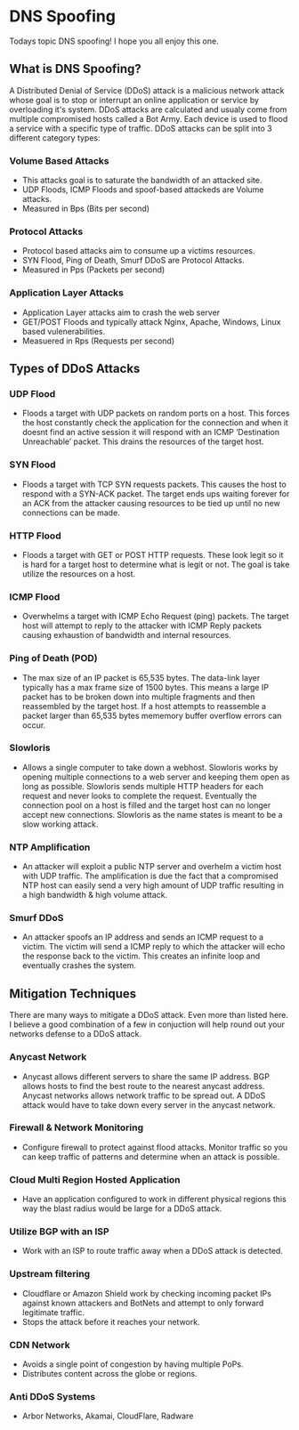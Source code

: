 # **DNS Spoofing**

Todays topic DNS spoofing! I hope you all enjoy this one.

## What is DNS Spoofing?

A Distributed Denial of Service (DDoS) attack is a malicious network attack whose goal is to stop or interrupt an online application or service by overloading it's system. DDoS attacks are calculated and usualy come from multiple compromised hosts called a Bot Army. Each device is used to flood a service with a specific type of traffic. DDoS attacks can be split into 3 different category types:

### Volume Based Attacks
- This attacks goal is to saturate the bandwidth of an attacked site.
- UDP Floods, ICMP Floods and spoof-based attackeds are Volume attacks.
- Measured in Bps (Bits per second)

###  Protocol Attacks
 - Protocol based attacks aim to consume up a victims resources.
 - SYN Flood, Ping of Death, Smurf DDoS are Protocol Attacks.
 - Measured in Pps (Packets per second)

### Application Layer Attacks
 - Application Layer attacks aim to crash the web server
 - GET/POST Floods and typically attack Nginx, Apache, Windows, Linux based vulenerabilities.
 - Measuered in Rps (Requests per second)

## Types of DDoS Attacks

### UDP Flood
- Floods a target with UDP packets on random ports on a host. This forces the host constantly check the application for the connection and when it doesnt find an active session it will respond with an ICMP ‘Destination Unreachable’ packet. This drains the resources of the target host.
    
### SYN Flood
- Floods a target with TCP SYN requests packets. This causes the host to respond with a SYN-ACK packet. The target ends ups waiting forever for an ACK from the attacker causing resources to be tied up until no new connections can be made.

### HTTP Flood
 - Floods a target with GET or POST HTTP requests. These look legit so it is hard for a target host to determine what is legit or not. The goal is take utilize the resources on a host.

### ICMP Flood
- Overwhelms a target with ICMP Echo Request (ping) packets. The target host will attempt to reply to the attacker with ICMP Reply packets causing exhaustion of bandwidth and internal resources.

### Ping of Death (POD)
- The max size of an IP packet is 65,535 bytes. The data-link layer typically has a max frame size of 1500 bytes. This means a large IP packet has to be broken down into multiple fragments and then reassembled by the target host. If a host attempts to reassemble a packet larger than 65,535 bytes mememory buffer overflow errors can occur.

### Slowloris
- Allows a single computer to take down a webhost. Slowloris works by opening multiple connections to a web server and keeping them open as long as possible. Slowloris sends multiple HTTP headers for each request and never looks to complete the request. Eventually the connection pool on a host is filled and the target host can no longer accept new connections. Slowloris as the name states is meant to be a slow working attack.

### NTP Amplification
- An attacker will exploit a public NTP server and overhelm a victim host with UDP traffic. The amplification is due the fact that a compromised NTP host can easily send a very high amount of UDP traffic resulting in a high bandwidth & high volume attack.

### Smurf DDoS
- An attacker spoofs an IP address and sends an ICMP request to a victim. The victim will send a ICMP reply to which the attacker will echo the response back to the victim. This creates an infinite loop and eventually crashes the system.

## Mitigation Techniques

There are many ways to mitigate a DDoS attack. Even more than listed here. I believe a good combination of a few in conjuction will help round out your networks defense to a DDoS attack.

### Anycast Network
- Anycast allows different servers to share the same IP address. BGP allows hosts to find the best route to the nearest anycast address. Anycast networks allows network traffic to be spread out. A DDoS attack would have to take down every server in the anycast network.

### Firewall & Network Monitoring
- Configure firewall to protect against flood attacks. Monitor traffic so you can keep traffic of patterns and determine when an attack is possible.

### Cloud Multi Region Hosted Application
- Have an application configured to work in different physical regions this way the blast radius would be large for a DDoS attack.

### Utilize BGP with an ISP
 - Work with an ISP to route traffic away when a DDoS attack is detected.

### Upstream filtering
-  Cloudflare or Amazon Shield work by checking incoming packet IPs against known attackers and BotNets and attempt to only forward legitimate traffic.
- Stops the attack before it reaches your network.

### CDN Network
- Avoids a single point of congestion by having multiple PoPs.
- Distributes content across the globe or regions.

### Anti DDoS Systems
-  Arbor Networks, Akamai, CloudFlare, Radware